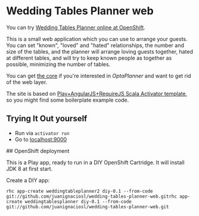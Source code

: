 # Wedding Tables Planner web

You can try [Wedding Tables Planner online at OpenShift](http://www.juanignaciosl.com/ingenieria-del-software/wedding-tables-planner).

This is a small web application which you can use to arrange your guests. 
You can set "known", "loved" and "hated" relationships, the number and size of the tables, and the planner will arrange
loving guests together, hated at different tables, and will try to keep known people as together as possible, minimizing the
number of tables.

You can get [the core](https://github.com/juanignaciosl/wedding-tables-planner) if you're interested in *OptaPlanner* and want to get rid of the web layer.

The site is based on [Play+AngularJS+RequireJS Scala Activator template](http://typesafe.com/activator/template/play-with-angular-requirejs), so you might find some boilerplate example code.

## Trying It Out yourself

* Run via `activator run`
* Go to [localhost:9000](http://localhost:9000)


## OpenShift deployment

This is a Play app, ready to run in a DIY OpenShift Cartridge. It will install JDK 8 at first start.

Create a DIY app:

``rhc app-create weddingtableplanner2 diy-0.1 --from-code git://github.com/juanignaciosl/wedding-tables-planner-web.gitrhc app-create weddingtablesplanner diy-0.1 --from-code git://github.com/juanignaciosl/wedding-tables-planner-web.git``
